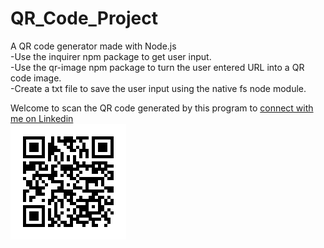 # QR_Code_Project
A QR code generator made with Node.js  
-Use the inquirer npm package to get user input.  
-Use the qr-image npm package to turn the user entered URL into a QR code image.  
-Create a txt file to save the user input using the native fs node module.  
  
Welcome to scan the QR code generated by this program to
[connect with me on Linkedin](https://www.linkedin.com/in/shuaijiang42/)  
![my linkedin QR](my_linkdin_qr.png)  
